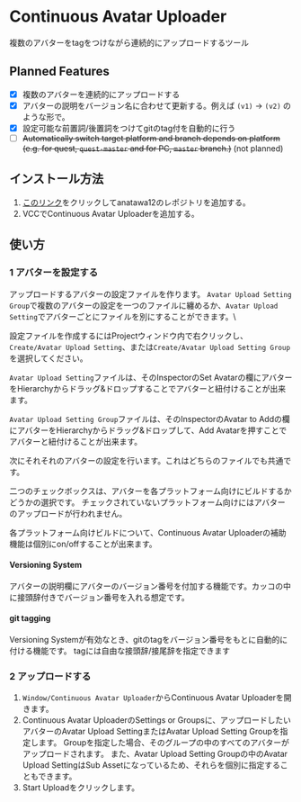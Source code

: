 # Continuous Avatar Uploader

複数のアバターをtagをつけながら連続的にアップロードするツール

## Planned Features

- [x] 複数のアバターを連続的にアップロードする
- [x] アバターの説明をバージョン名に合わせて更新する。例えば `(v1)` -> `(v2)` のような形で。
- [x] 設定可能な前置詞/後置詞をつけてgitのtag付を自動的に行う
- [ ] ~~Automatically switch target platform and branch depends on platform (e.g. for quest, `quest-master` and for PC, `master` branch.)~~ (not planned)

## インストール方法

1. [このリンク][VCC-add-repo-link]をクリックしてanatawa12のレポジトリを追加する。
2. VCCでContinuous Avatar Uploaderを追加する。

[VCC-add-repo-link]: https://vpm.anatawa12.com/add-repo

## 使い方

### 1 アバターを設定する

アップロードするアバターの設定ファイルを作ります。
`Avatar Upload Setting Group`で複数のアバターの設定を一つのファイルに纏めるか、`Avatar Upload Setting`でアバターごとにファイルを別にすることができます。\

設定ファイルを作成するにはProjectウィンドウ内で右クリックし、`Create/Avatar Upload Setting`、または`Create/Avatar Upload Setting Group`を選択してください。

`Avatar Upload Setting`ファイルは、そのInspectorのSet Avatarの欄にアバターをHierarchyからドラッグ&ドロップすることでアバターと紐付けることが出来ます。

`Avatar Upload Setting Group`ファイルは、そのInspectorのAvatar to Addの欄にアバターをHierarchyからドラッグ&ドロップして、Add Avatarを押すことでアバターと紐付けることが出来ます。

次にそれそれのアバターの設定を行います。これはどちらのファイルでも共通です。

<!-- override blueprintの設定欄の話は多分ここ -->

二つのチェックボックスは、アバターを各プラットフォーム向けにビルドするかどうかの選択です。
チェックされていないプラットフォーム向けにはアバターのアップロードが行われません。

各プラットフォーム向けビルドについて、Continuous Avatar Uploaderの補助機能は個別にon/offすることが出来ます。

#### Versioning System

アバターの説明欄にアバターのバージョン番号を付加する機能です。カッコの中に接頭辞付きでバージョン番号を入れる想定です。

#### git tagging

Versioning Systemが有効なとき、gitのtagをバージョン番号をもとに自動的に付ける機能です。
tagには自由な接頭辞/接尾辞を指定できます

### 2 アップロードする

1. `Window/Continuous Avatar Uploader`からContinuous Avatar Uploaderを開きます。
2. Continuous Avatar UploaderのSettings or Groupsに、アップロードしたいアバターのAvatar Upload SettingまたはAvatar Upload Setting Groupを指定します。
   Groupを指定した場合、そのグループの中のすべてのアバターがアップロードされます。
   また、Avatar Upload Setting Groupの中のAvatar Upload SettingはSub Assetになっているため、それらを個別に指定することもできます。
3. Start Uploadをクリックします。
